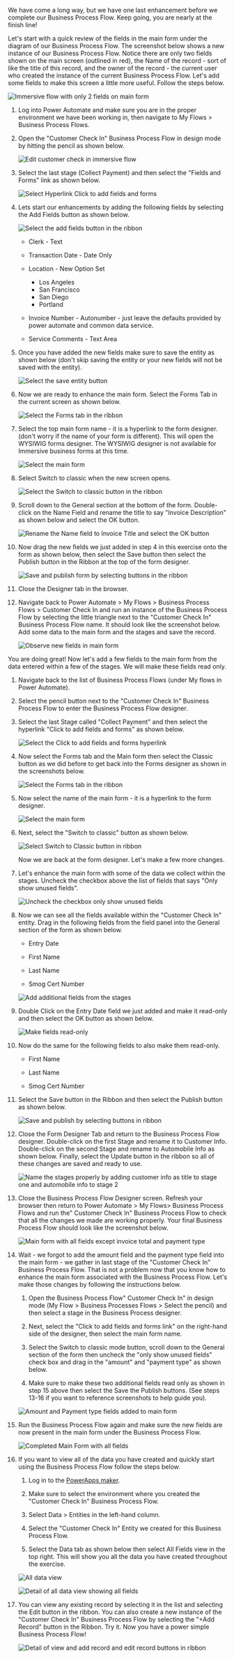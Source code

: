 We have come a long way, but we have one last enhancement before we
complete our Business Process Flow. Keep going, you are nearly at the
finish line!

Let's start with a quick review of the fields in the main form under the
diagram of our Business Process Flow. The screenshot below shows a new
instance of our Business Process Flow. Notice there are only two fields
shown on the main screen (outlined in red), the Name of the record -
sort of like the title of this record, and the owner of the record -
the current user who created the instance of the current Business
Process Flow. Let's add some fields to make this screen a little more
useful. Follow the steps below.

![Immersive flow with only 2 fields on main form](../media/25-immersive-flow-2-fields-on-main-form.png)

1. Log into Power Automate and make sure you are in the proper environment we have been working in, then navigate to My Flows > Business Process Flows.

1. Open the "Customer Check In" Business Process Flow in design mode by hitting the pencil as shown below.

	![Edit customer check in immersive flow](../media/26-edit-customer-check-in.png)

1. Select the last stage (Collect Payment) and then select the "Fields and Forms" link as shown below.

	![Select Hyperlink Click to add fields and forms](../media/27-add-forms-fields-hyperlink.png)

1. Lets start our enhancements by adding the following fields by selecting the Add Fields button as shown below.

	![Select the add fields button in the ribbon](../media/28-add-fields.png)

	- Clerk - Text
	
	- Transaction Date - Date Only
	
	- Location - New Option Set
	
		- Los Angeles
		- San Francisco
		- San Diego
		- Portland
	
	- Invoice Number - Autonumber - just leave the defaults provided by power automate and common data service.
	
	- Service Comments - Text Area

1. Once you have added the new fields make sure to save the entity as
shown below (don't skip saving the entity or your new fields will not be
saved with the entity).

	![Select the save entity button](../media/29-select-save-entity-button.png)

1. Now we are ready to enhance the main form. Select the Forms Tab in
the current screen as shown below.

	![Select the Forms tab in the ribbon](../media/30-select-forms-tab.png)

1. Select the top main form name - it is a hyperlink to the form
designer. (don't worry if the name of your form is different). This will
open the WYSIWIG forms designer. The WYSIWIG designer is not
available for Immersive business forms at this time.

	![Select the main form](../media/31-select-main-form.png)

1. Select Switch to classic when the new screen opens.

	![Select the Switch to classic button in the ribbon](../media/32-select-switch-classic.png)

1. Scroll down to the General section at the bottom of the form.
Double-click on the Name Field and rename the title to say "Invoice
Description" as shown below and select the OK button.

	![Rename the Name field to Invoice Title and select the OK button](../media/33-rename-title-field.png)

1. Now drag the new fields we just added in step 4 in this exercise
onto the form as shown below, then select the Save button then select
the Publish button in the Ribbon at the top of the form designer.

	![Save and publish form by selecting buttons in the ribbon](../media/34-save-publish-form.png)

1. Close the Designer tab in the browser.

1. Navigate back to Power Automate > My Flows > Business Process
Flows > Customer Check In and run an instance of the Business Process
Flow by selecting the little triangle next to the "Customer Check In"
Business Process Flow name. It should look like the screenshot below.
Add some data to the main form and the stages and save the record.

	![Observe new fields in main form](../media/35-observe-new-fields-main-form.png)

You are doing great! Now let's add a few fields to the main form
from the data entered within a few of the stages. We will make these
fields read only.

1. Navigate back to the list of Business Process Flows (under My flows in
Power Automate).

1. Select the pencil button next to the "Customer Check In" Business
Process Flow to enter the Business Process Flow designer.

1. Select the last Stage called "Collect Payment" and then select the
hyperlink "Click to add fields and forms" as shown below.

	![Select the Click to add fields and forms hyperlink](../media/36-add-forms-fields-hyperlink.png)

1. Now select the Forms tab and the Main form then select the Classic
button as we did before to get back into the Forms designer as shown in
the screenshots below.

	![Select the Forms tab in the ribbon](../media/37-select-forms-tab.png)

1. Now select the name of the main form - it is a hyperlink to the form designer.

	![Select the main form](../media/38-select-main-form.png)

1. Next, select the "Switch to classic" button as shown below.

	![Select Switch to Classic button in ribbon](../media/39-select-switch-classic.png)

	Now we are back at the form designer. Let's make a few more changes.

1. Let's enhance the main form with some of the data we collect
within the stages. Uncheck the checkbox above the list of
fields that says "Only show unused fields".

	![Uncheck the checkbox only show unused fields](../media/40-uncheck-unused-fields.png)

1. Now we can see all the fields available within the "Customer Check In"
entity. Drag in the following fields from the field panel into the
General section of the form as shown below.

	-   Entry Date
	
	-   First Name
	
	-   Last Name
	
	-   Smog Cert Number

	![Add additional fields from the stages](../media/41-add-additional-fields-stages.png)

1. Double Click on the Entry Date field we just added and make it
read-only and then select the OK button as shown below.

	![Make fields read-only](../media/42-make-field-read-only.png)

1. Now do the same for the following fields to also make them read-only.

	-   First Name
	
	-   Last Name
	
	-   Smog Cert Number

1. Select the Save button in the Ribbon and then select the Publish
button as shown below.

	![Save and publish by selecting buttons in ribbon](../media/43-save-publish-form.png)

1. Close the Form Designer Tab and return to the Business Process
Flow designer. Double-click on the first Stage and rename it to Customer
Info. Double-click on the second Stage and rename to Automobile Info as
shown below. Finally, select the Update button in the ribbon so all of
these changes are saved and ready to use.

	![Name the stages properly by adding customer info as title to stage one and automobile info to stage 2](../media/44-name-stages.png)

1. Close the Business Process Flow Designer screen. Refresh your
browser then return to Power Automate > My Flows> Business Process
Flows and run the" Customer Check In" Business Process Flow to check
that all the changes we made are working properly. Your final Business
Process Flow should look like the screenshot below.

	![Main form with all fields except invoice total and payment type](../media/45-nearly-finished-main-form.png)

1. Wait - we forgot to add the amount field and the payment type
field into the main form - we gather in last stage of the "Customer
Check In" Business Process Flow. That is not a problem now that you know
how to enhance the main form associated with the Business Process Flow.
Let's make those changes by following the instructions below.

	1. Open the Business Process Flow" Customer Check In" in design mode (My Flow > Business Processes Flows > Select the pencil) and then select a stage in the Business Process designer.

	1. Next, select the "Click to add fields and forms link" on the right-hand side of the designer, then select the main form name.

	1. Select the Switch to classic mode button, scroll down to the General section of the form then uncheck the "only show unused fields" check box and drag in the "amount" and "payment type" as shown below.

	1. Make sure to make these two additional fields read only as shown in step 15 above then select the Save the Publish buttons. (See steps 13-16 if you want to reference screenshots to help guide you).

	![Amount and Payment type fields added to main form](../media/46-invoice-amount-payment-type-added.png)

1. Run the Business Process Flow again and make sure the new fields are now present in the main form under the Business Process Flow.

	![Completed Main Form with all fields](../media/47-updated-main-form-all-fields.png)

1. If you want to view all of the data you have created and quickly start using the Business Process Flow follow the steps below.

	1. Log in to the [PowerApps maker](https://make.preview.powerapps.com/home/?azure-portal=true).

	1. Make sure to select the environment where you created the "Customer Check In" Business Process Flow.

	1. Select Data > Entities in the left-hand column.

	1. Select the "Customer Check In" Entity we created for this Business Process Flow.

	1. Select the Data tab as shown below then select All Fields view in the top right. This will show you all the data you have created throughout the exercise.

	![All data view](../media/48-all-data-view.png)

	![Detail of all data view showing all fields](../media/49-detail-all-dat-view.png)

1. You can view any existing record by selecting it in the list and
selecting the Edit button in the ribbon. You can also create a new
instance of the "Customer Check In" Business Process Flow by selecting
the "+Add Record" button in the Ribbon. Try it. Now you have a power
simple Business Process Flow!

	![Detail of view and add record and edit record buttons in ribbon](../media/50-detail-view-records.png)

